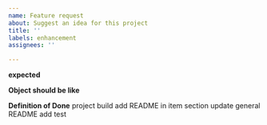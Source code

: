 ```yaml
---
name: Feature request
about: Suggest an idea for this project
title: ''
labels: enhancement
assignees: ''

---
```


**expected**

**Object should be like**

**Definition of Done**
project build
add README in item section
update general README
add test
